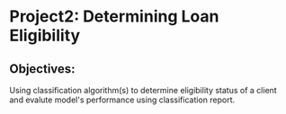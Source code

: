 # Project2: Determining Loan Eligibility
## Objectives: 
Using classification algorithm(s) to determine eligibility status of a client and evalute model's performance using classification report. 
